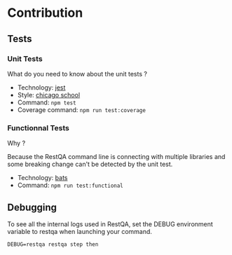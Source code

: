 # Contribution

## Tests

### Unit Tests

What do you need to know about the unit tests ?

* Technology: [jest](https://jest.io)
* Style: [chicago school](https://dev.to/hiboabd/a-beginners-explanation-of-the-chicago-london-approaches-4o5f)
* Command: `npm test`
* Coverage command: `npm run test:coverage`


### Functionnal Tests

Why ?

Because the RestQA command line is connecting with multiple libraries and some breaking change can't be detected by the unit test.

* Technology: [bats](https://bats-core.readthedocs.io)
* Command: `npm run test:functional`


## Debugging

To see all the internal logs used in RestQA, set the DEBUG environment variable to restqa when launching your command.

```
DEBUG=restqa restqa step then
```
